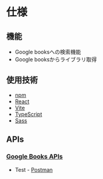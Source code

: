 # 仕様

## 機能

- Google booksへの検索機能
- Google booksからライブラリ取得

## 使用技術

- [npm](https://www.npmjs.com/)
- [React](https://ja.react.dev/)
- [Vite](https://vitejs.dev/)
- [TypeScript](https://www.typescriptlang.org/)
- [Sass](https://sass-lang.com/)

## APIs

### [Google Books APIs](https://developers.google.com/books?hl=ja)

- Test - [Postman](https://web.postman.co/workspace/70789a75-0f1b-47fa-82ce-dc3df0677695/collection/23865878-5c292f9f-9a88-4e7c-8e02-3ea5ac79a79b)
